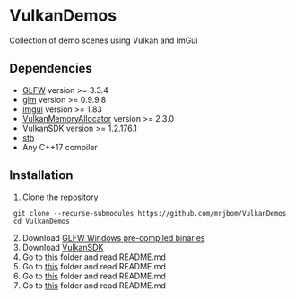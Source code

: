 # VulkanDemos
Collection of demo scenes using Vulkan and ImGui

## Dependencies
* [GLFW](https://github.com/glfw/glfw/) version >= 3.3.4
* [glm](https://github.com/g-truc/glm/) version >= 0.9.9.8
* [imgui](https://github.com/ocornut/imgui/) version >= 1.83
* [VulkanMemoryAllocator](https://github.com/GPUOpen-LibrariesAndSDKs/VulkanMemoryAllocator/) version >= 2.3.0
* [VulkanSDK](https://www.lunarg.com/vulkan-sdk/) version >= 1.2.176.1
* [stb](https://github.com/nothings/stb)
* Any C++17 compiler

## Installation
1. Clone the repository
```
 git clone --recurse-submodules https://github.com/mrjbom/VulkanDemos
 cd VulkanDemos
```
2. Download [GLFW Windows pre-compiled binaries](https://www.glfw.org/download.html#windows-pre-compiled-binaries)
3. Download [VulkanSDK](https://www.lunarg.com/vulkan-sdk/)
4. Go to [this](third-party/glfw-libs) folder and read README.md
5. Go to [this](third-party/vulkansdk-include) folder and read README.md
6. Go to [this](third-party/vulkansdk-libs) folder and read README.md
7. Go to [this](third-party/vma-libs) folder and read README.md
